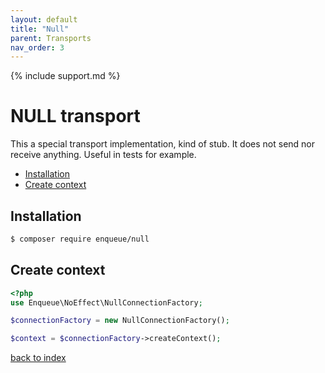 ```yaml
---
layout: default
title: "Null"
parent: Transports
nav_order: 3
---
```

{% include support.md %}

# NULL transport

This a special transport implementation, kind of stub.
It does not send nor receive anything.
Useful in tests for example.

* [Installation](#installation)
* [Create context](#create-context)

## Installation

```bash
$ composer require enqueue/null
```

## Create context

```php
<?php
use Enqueue\NoEffect\NullConnectionFactory;

$connectionFactory = new NullConnectionFactory();

$context = $connectionFactory->createContext();
```

[back to index](../index.md)
